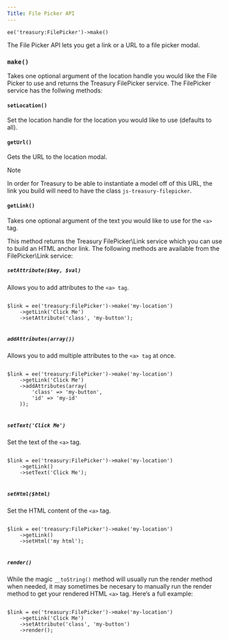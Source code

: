 ```yaml
---
Title: File Picker API
---
```


`ee('treasury:FilePicker')->make()`

The File Picker API lets you get a link or a URL to a file picker modal.

### `make()`

Takes one optional argument of the location handle you would like the File Picker to use and returns the Treasury FilePicker service. The FilePicker service has the follwing methods:

#### `setLocation()`

Set the location handle for the location you would like to use (defaults to all).

#### `getUrl()`

Gets the URL to the location modal.

<div class="content-blocks__note">
	<div class="content-blocks__note-title">Note</div>
	<p>In order for Treasury to be able to instantiate a model off of this URL, the link you build will need to have the class <code>js-treasury-filepicker</code>.</p>
</div>

#### `getLink()`

Takes one optional argument of the text you would like to use for the `<a>` tag.

This method returns the Treasury FilePicker\Link service which you can use to build an HTML anchor link. The following methods are available from the FilePicker\Link service:

##### `setAttribute($key, $val)`

Allows you to add attributes to the `<a> tag`.

<div class="content-blocks__pre-wrapper content-blocks__pre-wrapper--example">
<pre class="content-blocks__pre content-blocks__pre--example language-php">
<code class="content-blocks__code content-blocks__code--example language-php">
$link = ee('treasury:FilePicker')->make('my-location')
	->getLink('Click Me')
	->setAttribute('class', 'my-button');
</code>
</pre>
</div>

##### `addAttributes(array())`

Allows you to add multiple attributes to the `<a> tag` at once.

<div class="content-blocks__pre-wrapper content-blocks__pre-wrapper--example">
<pre class="content-blocks__pre content-blocks__pre--example language-php">
<code class="content-blocks__code content-blocks__code--example language-php">
$link = ee('treasury:FilePicker')->make('my-location')
	->getLink('Click Me')
	->addAttributes(array(
		'class' => 'my-button',
		'id' => 'my-id'
	));
</code>
</pre>
</div>

##### `setText('Click Me')`

Set the text of the `<a>` tag.

<div class="content-blocks__pre-wrapper content-blocks__pre-wrapper--example">
<pre class="content-blocks__pre content-blocks__pre--example language-php">
<code class="content-blocks__code content-blocks__code--example language-php">
$link = ee('treasury:FilePicker')->make('my-location')
	->getLink()
	->setText('Click Me');
</code>
</pre>
</div>

##### `setHtml($html)`

Set the HTML content of the `<a>` tag.

<div class="content-blocks__pre-wrapper content-blocks__pre-wrapper--example">
<pre class="content-blocks__pre content-blocks__pre--example language-php">
<code class="content-blocks__code content-blocks__code--example language-php">
$link = ee('treasury:FilePicker')->make('my-location')
	->getLink()
	->setHtml('<span>my html</span>');
</code>
</pre>
</div>

##### `render()`

While the magic `__toString()` method will usually run the render method when needed, it may sometimes be necesary to manually run the render method to get your rendered HTML `<a>` tag. Here‘s a full example:

<div class="content-blocks__pre-wrapper content-blocks__pre-wrapper--example">
<pre class="content-blocks__pre content-blocks__pre--example language-php">
<code class="content-blocks__code content-blocks__code--example language-php">
$link = ee('treasury:FilePicker')->make('my-location')
	->getLink('Click Me')
	->setAttribute('class', 'my-button')
	->render();
</code>
</pre>
</div>
